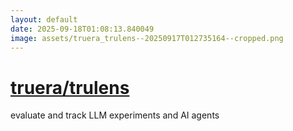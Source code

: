 ```yaml
---
layout: default
date: 2025-09-18T01:08:13.840049
image: assets/truera_trulens--20250917T012735164--cropped.png
---
```


# [truera/trulens](https://github.com/truera/trulens)

evaluate and track LLM experiments and AI agents

